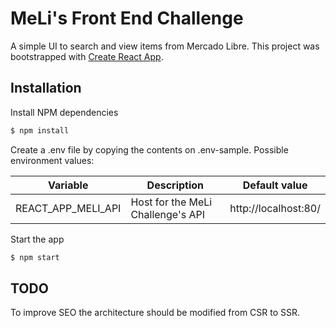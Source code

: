 # MeLi's Front End Challenge

A simple UI to search and view items from Mercado Libre. This project was bootstrapped with [Create React App](https://github.com/facebook/create-react-app).

## Installation

Install NPM dependencies

```sh
$ npm install
```

Create a .env file by copying the contents on .env-sample. Possible environment values:

| Variable           | Description                       | Default value        |
| ------------------ | --------------------------------- | -------------------- |
| REACT_APP_MELI_API | Host for the MeLi Challenge's API | http://localhost:80/ |

Start the app

```sh
$ npm start
```

## TODO

To improve SEO the architecture should be modified from CSR to SSR.
